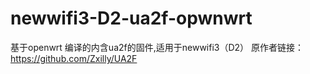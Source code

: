 # newwifi3-D2-ua2f-opwnwrt
基于openwrt 编译的内含ua2f的固件,适用于newwifi3（D2）
原作者链接：https://github.com/Zxilly/UA2F
